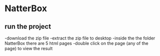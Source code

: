 # NatterBox
## run the project 
-download the zip file 
-extract the zip file to desktop 
-inside the the folder NatterBox there are 5 html pages 
-double click on the page (any of the page) to view the result

